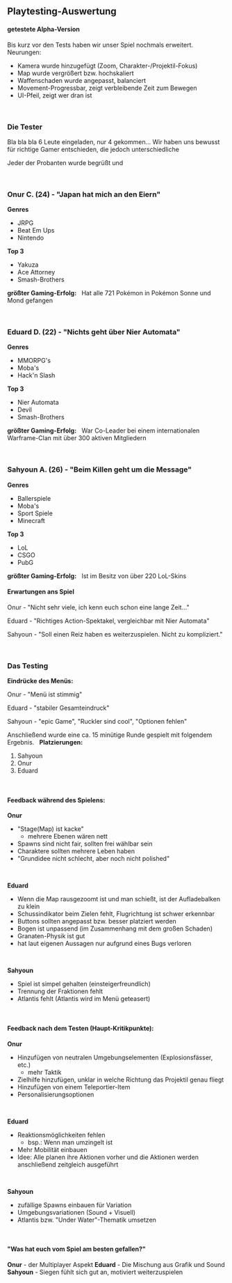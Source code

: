 
## Playtesting-Auswertung

#### getestete Alpha-Version
Bis kurz vor den Tests haben wir unser Spiel nochmals erweitert.
Neurungen:
* Kamera wurde hinzugefügt (Zoom, Charakter-/Projektil-Fokus)
* Map wurde vergrößert bzw. hochskaliert
* Waffenschaden wurde angepasst, balanciert
* Movement-Progressbar, zeigt verbleibende Zeit zum Bewegen
* UI-Pfeil, zeigt wer dran ist

&nbsp;

### Die Tester
Bla bla bla  6 Leute eingeladen, nur 4 gekommen...  Wir haben uns bewusst für richtige Gamer entschieden, die jedoch unterschiedliche

Jeder der Probanten wurde begrüßt und 

&nbsp;

### Onur C. (24) -  "Japan hat mich an den Eiern"

__Genres__
* JRPG
* Beat Em Ups
* Nintendo

__Top 3__
* Yakuza
* Ace Attorney
* Smash-Brothers

__größter Gaming-Erfolg:__ &nbsp; Hat alle 721 Pokémon in Pokémon Sonne und Mond gefangen

 &nbsp;
 
### Eduard D. (22) -  "Nichts geht über Nier Automata"

__Genres__
* MMORPG's
* Moba's
* Hack'n Slash

__Top 3__
* Nier Automata
* Devil
* Smash-Brothers

__größter Gaming-Erfolg:__ &nbsp; War Co-Leader bei einem internationalen Warframe-Clan mit über 300 aktiven Mitgliedern

&nbsp;

### Sahyoun A. (26) -  "Beim Killen geht um die Message"

__Genres__
* Ballerspiele
* Moba's
* Sport Spiele
* Minecraft

__Top 3__
* LoL
* CSGO
* PubG

__größter Gaming-Erfolg:__ &nbsp; Ist im Besitz von über 220 LoL-Skins
&nbsp;
#### Erwartungen ans Spiel

Onur - "Nicht sehr viele, ich kenn euch schon eine lange Zeit..."

Eduard - "Richtiges Action-Spektakel, vergleichbar mit Nier Automata"

Sahyoun - "Soll einen Reiz haben es weiterzuspielen. Nicht zu kompliziert."

&nbsp;

### Das Testing

__Eindrücke des Menüs:__

Onur - "Menü ist stimmig"

Eduard - "stabiler Gesamteindruck"

Sahyoun - "epic Game", "Ruckler sind cool", "Optionen fehlen"


Anschließend wurde eine ca. 15 minütige Runde gespielt mit folgendem Ergebnis. 
&nbsp;
__Platzierungen:__
1. Sahyoun
2. Onur
3. Eduard

&nbsp;

#### Feedback während des Spielens:
__Onur__
* "Stage(Map) ist kacke"
	* mehrere Ebenen wären nett
* Spawns sind nicht fair, sollten frei wählbar sein
* Charaktere sollten mehrere Leben haben
* "Grundidee nicht schlecht, aber noch nicht polished"

&nbsp;

__Eduard__
* Wenn die Map rausgezoomt ist und man schießt, ist der Aufladebalken zu klein
* Schussindikator beim Zielen fehlt, Flugrichtung ist schwer erkennbar
* Buttons sollten angepasst bzw. besser platziert werden
* Bogen ist unpassend (im Zusammenhang mit dem großen Schaden)
* Granaten-Physik ist gut
* hat laut eigenen Aussagen nur aufgrund eines Bugs verloren

&nbsp;

__Sahyoun__
* Spiel ist simpel gehalten (einsteigerfreundlich)
* Trennung der Fraktionen fehlt
* Atlantis fehlt (Atlantis wird im Menü geteasert)

&nbsp;

#### Feedback nach dem Testen (Haupt-Kritikpunkte):
__Onur__
* Hinzufügen von neutralen Umgebungselementen (Explosionsfässer, etc.)
	* mehr Taktik
* Zielhilfe hinzufügen, unklar in welche Richtung das Projektil genau fliegt
* Hinzufügen von einem Teleportier-Item
* Personalisierungsoptionen

&nbsp;

__Eduard__
* Reaktionsmöglichkeiten fehlen
	* bsp.: Wenn man umzingelt ist
* Mehr Mobilität einbauen
* Idee: Alle planen ihre Aktionen vorher und die Aktionen werden anschließend zeitgleich ausgeführt

&nbsp;

__Sahyoun__
* zufällige Spawns einbauen für Variation
* Umgebungsvariationen (Sound + Visuell)
* Atlantis bzw. "Under Water"-Thematik umsetzen

&nbsp;

#### "Was hat euch vom Spiel am besten gefallen?"
__Onur__ - der Multiplayer Aspekt
__Eduard__ - Die Mischung aus Grafik und Sound
__Sahyoun__ - Siegen fühlt sich gut an, motiviert weiterzuspielen